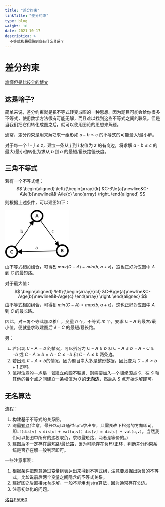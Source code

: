 ```yaml
---
title: "差分约束"
linkTitle: "差分约束"
type: blog
weight: 10
date: 2021-10-17
description: >
  不等式和最短路到底有什么关系？
---
```


# 差分约束

[难懂但是比较全的博文](https://blog.csdn.net/consciousman/article/details/53812818?ops_request_misc=%257B%2522request%255Fid%2522%253A%2522162925274616780265475802%2522%252C%2522scm%2522%253A%252220140713.130102334..%2522%257D&request_id=162925274616780265475802&biz_id=0&utm_medium=distribute.pc_search_result.none-task-blog-2~all~top_positive~default-1-53812818.pc_search_result_control_group&utm_term=%E5%B7%AE%E5%88%86%E7%BA%A6%E6%9D%9F&spm=1018.2226.3001.4187)

## 这是啥子?

简单来说，差分约束就是把不等式转变成图的一种思想。因为题目可能会给你很多不等式，使用数学方法很有可能无解，而且难以找到这些不等式之间的联系。但是当我们把它们转化成图之后，就可以使用图论的思想来解题。

通常，差分约束是用来解决求一组形如 $a-b\le{c}$ 的不等式的可能最大/最小解。

对于每一个 $i-j\le z$，建立一条从 $j$ 到 $i$ 权值为 $z$ 的有向边，将求解 $a-b\le{c}$ 的最大/最小值转化为求从 $b$ 到 $a$ 的最短/最长路径长度。

## 三角不等式

若有一个不等式组：
$$
\begin{aligned}
\left\{\begin{array}{lr}
&C-B\le{a}\newline&C-A\le{b}\newline&B-A\le{c}
\end{array}
\right.
\end{aligned}
$$
则根据上述条件，可以建图如下：

<img src="graph.png" alt="adf" style="zoom:95%;" />

由不等式相加组合，可得到 $max(C-A)=min(b,a+c)$，这也正好对应图中 $A$ 到 $C$ 的最短路。

对于最大值：
$$
\begin{aligned}
\left\{\begin{array}{rcl}
&C-B\ge{a}\newline&C-A\ge{b}\newline&B-A\ge{c}
\end{array}
\right.
\end{aligned}
$$
由不等式相加组合，可得到 $min(C-A)=max(b,a+c)$，这也正好对应图中 $A$ 到 $C$ 的最长路。

因此，对三角不等式加以推广，变量 $n$ 个，不等式 $m$ 个，要求 $C-A$ 的最大/最小值，便就是求取建图后 $A-C$ 的最短/最长路。

另：

1. 若出现 $C-A=b$ 的情况，可以拆分为 $C-A\ge{b}$ 和 $C-A\le{b}=A-C\ge{-b}$ 或 $C-A\ge{b}=A-C\le{-b}$ 和 $C-A\le{b}$ 两条边。
2. 若出现 $C-A>b$的情况，因为题目中大多是整形数据，因此变为 $C-A\ge{b+1}$ 即可。
3. 值得注意的一点是：若建立的图不联通，则需要加入一个超级源点 $S$，在 $S$ 和其他的每个点之间建立一条权值为 $0$ 的**无向边**，然后从 $S$ 点开始求解即可。

## 无名算法

流程：

1. 构建基于不等式的关系图。
2. 跑[最短路](./最短路径.md)(注意，最长路可以通过spfa求出来，只需要改下松弛的方向即可，即`if(dis[v] < dis[u] + val(u,v)) dis[v] = dis[u] + val(u,v)`。当然我们可以把图中所有的边权取负，求取最短路，两者是等价的。)
3. 建图后不一定存在最短路/最长路，因为可能存在负环/正环，判断差分约束系统是否存在解一般判环即可。

一些注意事项：

1. 根据条件把题意通过变量组表达出来得到不等式组，注意要发掘出隐含的不等式，比如说前后两个变量之间隐含的不等式关系。
2. 建好图之后直接spfa求解，一般不能用dijstra算法，因为通常存在负边。
3. 注意初始化的问题。

[洛谷P5960](https://www.luogu.com.cn/problem/P5960)

```c++

```

